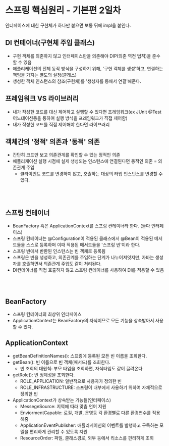 스프링 핵심원리 - 기본편 2일차
==========
인터페이스에 대한 구현체가 하나만 붙으면 보통 뒤에 impl을 붙인다.

## DI 컨테이너(구현체 주입 클래스)
- 구현 객체를 의존하지 않고 인터페이스만을 의존해야 DIP(의존 역전 법칙)을 준수할 수 있음
- 애플리케이션의 전체 동작 방식을 구성하기 위해, '구현 객체를 생성'하고, 연결하는 책임을 가지는 별도의 설정(클래스)
- 생성한 객체 인스턴스의 참조(구현체)를 '생성자를 통해서 연결'해준다.

## 프레임워크 VS 라이브러리
- 내가 작성한 코드를 대신 제어하고 실행할 수 있다면 프레임워크(ex JUnit @Test 어노테이션등을 통하여 실행 방식을 프레임워크가 직접 제어함)
- 내가 작성한 코드를 직접 제어해야 한다면 라이브러리

## 객체간의 '정적' 의존과 '동적' 의존
- 간단히 코드만 보고 의존관계를 확인할 수 있는 정적인 의존
- 애플리케이션 실행 시점에 실제 생성되는 인스턴스에 연결된다면 동적인 의존 = 의존관계 주입
  - 클라이언트 코드를 변경하지 않고, 호출하는 대상의 타입 인스턴스를 변경할 수 있다.
 
</br></br>

## 스프링 컨테이너
- BeanFactory 혹은 ApplicationContext를 스프링 컨테이너라 한다. (둘다 인터페이스)
- 스프링 컨테이너는 @Configuration이 적용된 클래스에서 @Bean이 적용된 메서드들을 스스로 등록하며 이때 적용된 메서드들을 '스프링 빈'이라 한다.
-  스프링 빈에서 반환된 인스턴스는 빈 객체로 등록됨
-  스프링은 빈을 생성하고, 의존관계를 주입하는 단계가 나누어져잇지만, 자바는 생성자를 호출하면서 의존관계 주입도 같이 처리된다.
- DI컨테이너를 직접 호출하지 않고 스프링 컨테이너를 사용하여 DI를 적용할 수 있음

</br></br>

## BeanFactory
- 스프링 컨테이너의 최상위 인터페이스
- ApplicationContext는 BeanFactory의 자식이므로 모든 기능을 상속받아서 사용할 수 있다.

## ApplicationContext
- getBeanDefinitionNames(): 스프링에 등록된 모든 빈 이름을 조회한다.
- getBean(): 빈 이름으로 빈 객체(매서드)를 조회한다.
  - 빈 조회의 대원칙: 부모 타입을 조회하면, 자식타입도 같이 끌려온다
- getRole(): 빈 정체성을 조회한다.
  - ROLE_APPLICATION: 일반적으로 사용자가 정의한 빈
  - ROLE_INFRASTRUCTURE: 스프링이 내부에서 사용하기 위하여 자체적으로 정의한 빈
- ApplicationContext가 상속받는 기능들(인터페이스)
  - MessegeSource: 지역에 따라 맞춤 언어 지원
  - EnviormentCapable: 로컬, 개발, 운영등 각 환경별로 다른 환경변수를 적용해줌
  - ApplicationEventPublisher: 애플리케이션의 이벤트를 발행하고 구독하는 모델을 편리하게 관리할 수 있도록 지원
  - ResourceOrder: 파일, 클래스경로, 외부 등에서 리소스를 편리하게 조회
